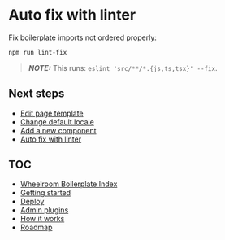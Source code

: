 # Auto fix with linter

Fix boilerplate imports not ordered properly:

```bash
npm run lint-fix
```

> **_NOTE:_** This runs: `eslint 'src/**/*.{js,ts,tsx}' --fix`.

## Next steps

- [Edit page template](./page-template.md)
- [Change default locale](./default-locale.md)
- [Add a new component](./add-new-component.md)
- [Auto fix with linter](./linter.md)

## TOC

- [Wheelroom Boilerplate Index](../../README.md)
- [Getting started](../getting-started.md)
- [Deploy](../deploy-wheelroom-project.md)
- [Admin plugins](../admin-plugins.md)
- [How it works](../how-wheelroom-works.md)
- [Roadmap](../roadmap.md)
